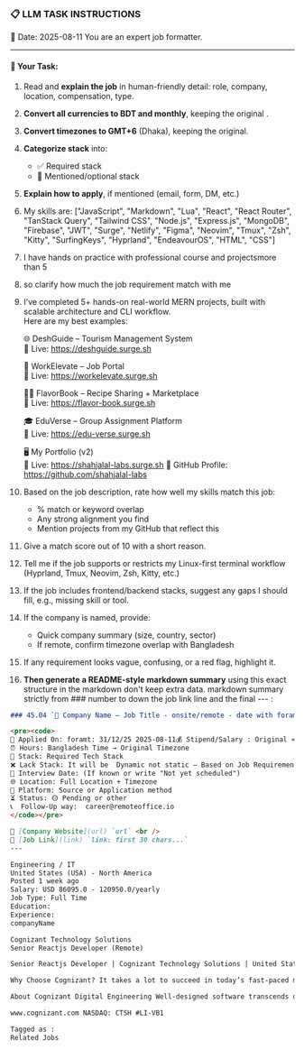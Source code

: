 ### 📋 LLM TASK INSTRUCTIONS  
📅 Date: 2025-08-11
You are an expert job formatter.

---

#### 🔧 Your Task:
1. Read and **explain the job** in human-friendly detail: role, company, location, compensation, type.  
2. **Convert all currencies to BDT and monthly**, keeping the original .  
3. **Convert timezones to GMT+6** (Dhaka), keeping the original.  
4. **Categorize stack** into:  
   - ✅ Required stack  
   - 🔧 Mentioned/optional stack  
5. **Explain how to apply**, if mentioned (email, form, DM, etc.)  
7. My skills are: ["JavaScript", "Markdown", "Lua", "React", "React Router", "TanStack Query", "Tailwind CSS", "Node.js", "Express.js", "MongoDB", "Firebase", "JWT", "Surge", "Netlify", "Figma", "Neovim", "Tmux", "Zsh", "Kitty", "SurfingKeys", "Hyprland", "EndeavourOS", "HTML", "CSS"]
8. I have hands on practice with professional course and projectsmore than 5
9. so clarify how much the job requirement match with me 
10. I’ve completed 5+ hands-on real-world MERN projects, built with scalable architecture and CLI workflow.  
    Here are my best examples:

      🌐 DeshGuide – Tourism Management System  
    🔗 Live: https://deshguide.surge.sh

    💼 WorkElevate – Job Portal  
    🔗 Live: https://workelevate.surge.sh

    🧑‍🍳 FlavorBook – Recipe Sharing + Marketplace  
    🔗 Live: https://flavor-book.surge.sh

    🎓 EduVerse – Group Assignment Platform  
    🔗 Live: https://edu-verse.surge.sh

    🖥️ My Portfolio (v2)  
    🔗 Live: https://shahjalal-labs.surge.sh
    🚀 GitHub Profile: https://github.com/shahjalal-labs

11. Based on the job description, rate how well my skills match this job:  
    - % match or keyword overlap  
    - Any strong alignment you find  
    - Mention projects from my GitHub that reflect this

12. Give a match score out of 10 with a short reason.

13. Tell me if the job supports or restricts my Linux-first terminal workflow (Hyprland, Tmux, Neovim, Zsh, Kitty, etc.)

14. If the job includes frontend/backend stacks, suggest any gaps I should fill, e.g., missing skill or tool.

15. If the company is named, provide:  
    - Quick company summary (size, country, sector)  
    - If remote, confirm timezone overlap with Bangladesh

16. If any requirement looks vague, confusing, or a red flag, highlight it.


17. **Then generate a README-style markdown summary** using this exact structure in the markdown don't keep extra data. markdown summary strictly from ### number to down the job link line and the final --- :
```markdown
### 45.04 `🏢 Company Name — Job Title - onsite/remote - date with foramt: 31/12/25 - bdt salary with BDT suffix`

<pre><code>
📅 Applied On: foramt: 31/12/25 2025-08-11💰 Stipend/Salary : Original ≈ Converted BDT / Monthly
⏰ Hours: Bangladesh Time → Original Timezone
🧰 Stack: Required Tech Stack
❌ Lack Stack: It will be  Dynamic not static – Based on Job Requirements: For your example added: mysql, postgres, redis, docker, nginx, aws, gcp, azure, firebase, netlify, surge, figma, sketch, etc.
📆 Interview Date: (If known or write "Not yet scheduled")
🌐 Location: Full Location + Timezone
🧭 Platform: Source or Application method
⏳ Status: 🟡 Pending or other
📞  Follow-Up way:  career@remoteoffice.io
</code></pre>

🔗 [Company Website](url) `url` <br />
🔗 [Job Link](link) `link: first 30 chars...`
---

Engineering / IT
United States (USA) - North America
Posted 1 week ago
Salary: USD 86095.0 - 120950.0/yearly
Job Type: Full Time
Education:
Experience:
companyName

Cognizant Technology Solutions
Senior Reactjs Developer (Remote)

Senior Reactjs Developer | Cognizant Technology Solutions | United States Cognizant’s Digital Engineering practice is seeking a highly qualified Senior React JS Developer with experience developing and building high-performing, scalable, enterprise applications. You will be part of a digital software team that works on high-demand applications. Our engineers have a passion for high-quality, reliable and maintainable code. You will work side by side with product managers, designers, and clients, making decisions together in order to quickly deliver valuable working software to clients and their users. Our engineers are agile and retrospective, and not afraid to identify what we’re doing wrong, so we can fix it, and what we’re doing right, so we can improve on it. Above all, we judge success by the success of our team and the happiness of our customers. Cognizant Digital Engineering If you’re like us, you’ve got big ideas. At Cognizant, we’re exploring new ideas every day. We help industry leading companies reinvent their business models and innovate products that create new value—by connecting people with things, insights and experiences. Cognizant digital engineering designs, engineers and delivers digital products and experiences that drive digital-first business models. We offer the most comprehensive digital engineering expertise and client-centric methodology for sustainable innovation. Location: Orlando, USA You must be legally authorized to work in the United States without the need for employer sponsorship, now or at any time in the future. Cognizant will not sponsor H-1B or other U.S. work authorization for this role. Roles and Responsibilities: Lead the development of high-quality software solutions, leveraging your expertise in React.js, Redux, Web Development, and JavaScript. Design and implement scalable and robust services. Collaborate with cross-functional teams to understand requirements and translate them into technical specifications. Optimize existing software for improved performance and scalability. Ensure code quality, maintainability, and best practices through regular code reviews. Participate in the full software development lifecycle, from concept to deployment. Troubleshoot, debug, and upgrade existing systems. Provide technical guidance and mentorship to junior team members. Stay up-to-date with emerging trends and technologies in software development. Contribute to the improvement of hotel operations and guest service management through innovative technology solutions. Ensure security and data protection standards are met in all software solutions. Work closely with stakeholders to define project requirements and deliverables. Must-Have: Proven experience as a Frontend Developer with a strong focus on React.js. In-depth knowledge of JavaScript (ES6+), HTML5, and CSS3. Experience with state management libraries, especially Redux. Proficiency in consuming RESTful APIs. A solid understanding of modern frontend build tools and pipelines (like Webpack, Babel, npm/yarn). Experience with testing frameworks (e.g., Jest, React Testing Library, Cypress). Experience with version control systems, preferably Git. Demonstrable experience building responsive and user-friendly interfaces. Strong problem-solving skills and a keen eye for detail. Excellent communication and collaboration skills. Nice to Have: Experience working with Adobe Experience Manager (AEM) is a big plus. Experience with other frontend frameworks or libraries (e.g., Next.js, Vue.js, Angular). Familiarity with component libraries or design systems (e.g., Material-UI, Ant Design). Knowledge of server-side rendering (SSR) or static site generation (SSG). Understanding accessibility best practices (WCAG). Experience with cloud platforms such as AWS. Familiarity with agile development methodologies. A degree in Computer Science, Software Engineering, or a related field. Travel: 0-5%

Why Choose Cognizant? It takes a lot to succeed in today’s fast-paced market, and Cognizant Technology Solutions has become a leader in the industry. We love big ideas and even bigger dreams! We stand out because we put human experiences at the core. Our associates enjoy robust benefits and training opportunities from our industry-recognized, award-winning Academy team. You will have access to hundreds of technical trainings to keep your skillsets fresh and have opportunities to acquire certifications on the newest technologies. Everything we do at Cognizant we do with passion—for our clients (fortune 100 companies), our communities, and our organization. It’s the defining attribute that we look for in our people. If you love ambiguity, excited by change, and excel through autonomy, we’d love to hear from you!

About Cognizant Digital Engineering Well-designed software transcends digital technology, going beyond the fulfillment of basic requirements to focus instead on human needs. Within Cognizant Digital Engineering, we help clients develop software products that transform human insights into tangible, production-ready digital solutions. We also work with our clients to scale their native cloud applications. Using insights from the lived experiences of our consumers, we seamlessly replace traditional service strategies with engaging, precise, and direct digital applications. Designing phenomenal software is vital to success in the digital economy—and we understand that a human-centric approach is key to this design.

www.cognizant.com NASDAQ: CTSH #LI-VB1

Tagged as :
Related Jobs

```